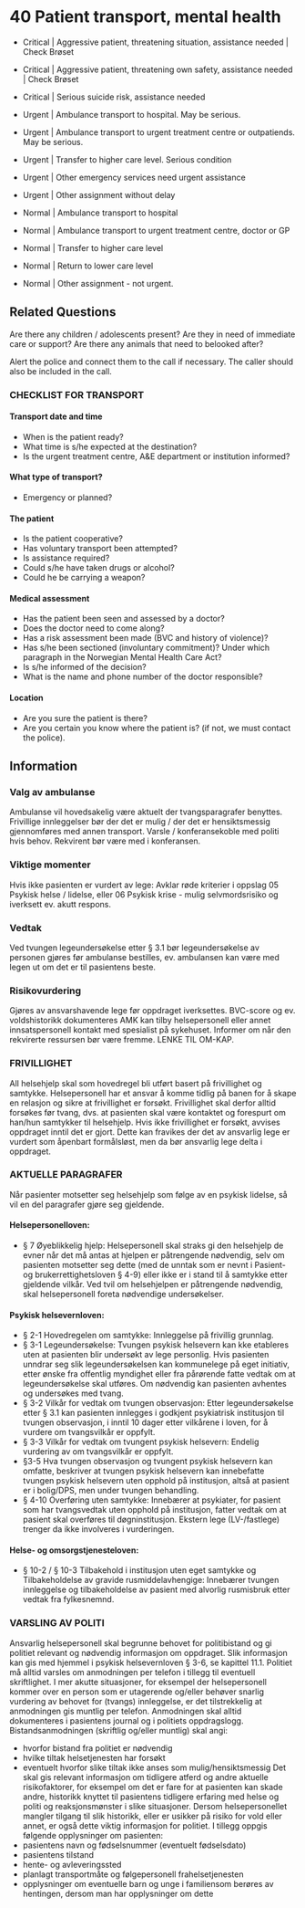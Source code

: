 # 40 Patient transport, mental health

- Critical | Aggressive patient, threatening situation, assistance needed | Check Brøset
- Critical | Aggressive patient, threatening own safety, assistance needed | Check Brøset
- Critical | Serious suicide risk, assistance needed

- Urgent | Ambulance transport to hospital. May be serious.
- Urgent | Ambulance transport to urgent treatment centre or outpatiends. May be serious.
- Urgent | Transfer to higher care level. Serious condition
- Urgent | Other emergency services need urgent assistance
- Urgent | Other assignment without delay

- Normal | Ambulance transport to hospital
- Normal | Ambulance transport to urgent treatment centre, doctor or GP
- Normal | Transfer to higher care level
- Normal | Return to lower care level
- Normal | Other assignment - not urgent.

## Related Questions 
Are there any children / adolescents present? Are they in need of immediate care or support?
Are there any animals that need to belooked after?

Alert the police and connect them to the call if necessary. The caller should also be included in the call.

### CHECKLIST FOR TRANSPORT 

#### Transport date and time
- When is the patient ready?
- What time is s/he expected at the destination?
- Is the urgent treatment centre, A&E department or institution informed?

#### What type of transport?
- Emergency or planned?

####  The patient
- Is the patient cooperative?
- Has voluntary transport been attempted?
- Is assistance required?
- Could s/he have taken drugs or alcohol?
- Could he be carrying a weapon?

#### Medical assessment
- Has the patient been seen and assessed by a doctor?
- Does the doctor need to come along?
- Has a risk assessment been made (BVC and history of violence)?
- Has s/he been sectioned (involuntary commitment)? Under which paragraph in the Norwegian Mental Health Care Act?
- Is s/he informed of the decision?
- What is the name and phone number of the doctor responsible?

#### Location
- Are you sure the patient is there?
- Are you certain you know where the patient is? (if not, we must contact the police).

## Information 

### Valg av ambulanse
Ambulanse vil hovedsakelig være aktuelt der tvangsparagrafer benyttes. Frivillige innleggelser bør der det er mulig / der det er hensiktsmessig gjennomføres med annen transport. Varsle / konferansekoble med politi hvis behov. Rekvirent bør være med i konferansen.

### Viktige momenter
Hvis ikke pasienten er vurdert av lege: Avklar røde kriterier i oppslag 05 Psykisk helse / lidelse, eller 06 Psykisk krise - mulig selvmordsrisiko og iverksett ev. akutt respons.

### Vedtak
Ved tvungen legeundersøkelse etter § 3.1 bør legeundersøkelse av personen gjøres før ambulanse bestilles, ev. ambulansen kan være med legen ut om det er til pasientens beste.

### Risikovurdering
Gjøres av ansvarshavende lege før oppdraget iverksettes. BVC-score og ev. voldshistorikk dokumenteres AMK kan tilby helsepersonell eller annet innsatspersonell kontakt med spesialist på sykehuset. Informer om når den rekvirerte ressursen bør være fremme. LENKE TIL OM-KAP.

### FRIVILLIGHET
All helsehjelp skal som hovedregel bli utført basert på frivillighet og samtykke. Helsepersonell har et ansvar å komme tidlig på banen for å skape en relasjon og sikre at frivillighet er forsøkt. Frivillighet skal derfor alltid forsøkes før tvang, dvs. at pasienten skal være kontaktet og forespurt om han/hun samtykker til helsehjelp. Hvis ikke frivillighet er forsøkt, avvises oppdraget inntil det er gjort. Dette kan fravikes der det av ansvarlig lege er vurdert som åpenbart formålsløst, men da bør ansvarlig lege delta i oppdraget.

### AKTUELLE PARAGRAFER
Når pasienter motsetter seg helsehjelp som følge av en psykisk lidelse, så vil en del paragrafer gjøre seg gjeldende.
####  Helsepersonelloven:
- § 7 Øyeblikkelig hjelp: Helsepersonell skal straks gi den helsehjelp de evner når det må antas at hjelpen er påtrengende
nødvendig, selv om pasienten motsetter seg dette (med de unntak som er nevnt i Pasient- og brukerrettighetsloven §
4-9) eller ikke er i stand til å samtykke etter gjeldende vilkår. Ved tvil om helsehjelpen er påtrengende nødvendig, skal helsepersonell foreta nødvendige undersøkelser.

#### Psykisk helsevernloven:
- § 2-1 Hovedregelen om samtykke: Innleggelse på frivillig grunnlag.
- § 3-1 Legeundersøkelse: Tvungen psykisk helsevern kan kke etableres uten at pasienten blir undersøkt av lege
personlig. Hvis pasienten unndrar seg slik legeundersøkelsen kan kommunelege på eget initiativ, etter ønske fra
offentlig myndighet eller fra pårørende fatte vedtak om at legeundersøkelse skal utføres. Om nødvendig kan pasienten
avhentes og undersøkes med tvang. 
- § 3-2 Vilkår for vedtak om tvungen observasjon: Etter legeundersøkelse etter § 3.1 kan pasienten innlegges i godkjent psykiatrisk institusjon til tvungen observasjon, i inntil 10 dager etter vilkårene i loven, for å vurdere om tvangsvilkår
er oppfylt.
- § 3-3 Vilkår for vedtak om tvungent psykisk helsevern: Endelig vurdering av om tvangsvilkår er oppfylt.
- §3-5 Hva tvungen observasjon og tvungent psykisk helsevern kan omfatte, beskriver at tvungen psykisk helsevern kan
innebefatte tvungen psykisk helsevern uten opphold på institusjon, altså at pasient er i bolig/DPS, men under tvungen behandling.
- § 4-10 Overføring uten samtykke: Innebærer at psykiater, for pasient som har tvangsvedtak uten opphold på institusjon,
fatter vedtak om at pasient skal overføres til døgninstitusjon. Ekstern lege (LV-/fastlege) trenger da ikke involveres i vurderingen.
#### Helse- og omsorgstjenesteloven:
- § 10-2 / § 10-3 Tilbakehold i institusjon uten eget samtykke og Tilbakeholdelse av gravide rusmiddelavhengige: Innebærer tvungen innleggelse og tilbakeholdelse av pasient med alvorlig rusmisbruk etter vedtak fra fylkesnemnd.

### VARSLING AV POLITI
Ansvarlig helsepersonell skal begrunne behovet for politibistand og gi politiet relevant og nødvendig
informasjon om oppdraget. Slik informasjon kan gis med hjemmel i psykisk helsevernloven § 3-6, se kapittel 11.1.
Politiet må alltid varsles om anmodningen per telefon i tillegg til eventuell skriftlighet. I mer akutte situasjoner, for eksempel der helsepersonell kommer over en person som er utagerende og/eller behøver snarlig vurdering av behovet for (tvangs) innleggelse, er det tilstrekkelig at anmodningen gis muntlig per telefon.
Anmodningen skal alltid dokumenteres i pasientens journal og i politiets oppdragslogg.
Bistandsanmodningen (skriftlig og/eller muntlig) skal angi:
- hvorfor bistand fra politiet er nødvendig
- hvilke tiltak helsetjenesten har forsøkt
- eventuelt hvorfor slike tiltak ikke anses som mulig/hensiktsmessig
Det skal gis relevant informasjon om tidligere atferd og andre aktuelle risikofaktorer, for eksempel om det
er fare for at pasienten kan skade andre, historikk knyttet til pasientens tidligere erfaring med helse og
politi og reaksjonsmønster i slike situasjoner. Dersom helsepersonellet mangler tilgang til slik historikk, eller er
usikker på risiko for vold eller annet, er også dette viktig informasjon for politiet. I tillegg oppgis følgende opplysninger om pasienten:
-  pasientens navn og fødselsnummer (eventuelt fødselsdato)
- pasientens tilstand
- hente- og avleveringssted
- planlagt transportmåte og følgepersonell frahelsetjenesten
- opplysninger om eventuelle barn og unge i familiensom berøres av hentingen, dersom man har opplysninger om dette
